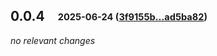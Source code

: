## **0.0.4**&emsp;<sub><sup>2025-06-24 ([3f9155b...ad5ba82](https://github.com/stenciljs/sass/compare/3f9155bda0712da661c1c20413073582f5f15a27...ad5ba82a4d3b56d72fa3bedede7435d7acb3c62e?diff=split))</sup></sub>

*no relevant changes*
<br>


